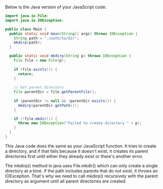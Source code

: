Below is the Java version of your JavaScript code:

```java
import java.io.File;
import java.io.IOException;

public class Main {
  public static void main(String[] args) throws IOException {
    String path = "./path/to/dir";
    mkdirp(path);
  }

  public static void mkdirp(String p) throws IOException {
    File file = new File(p);
    
    if (file.exists()) {
      return;
    }
    
    // Get parent directory
    File parentDir = file.getParentFile();
    
    if (parentDir != null && !parentDir.exists()) {
      mkdirp(parentDir.getPath());
    }

    if (!file.mkdir()) {
      throw new IOException("Failed to create directory " + p);
    }
  }
}
```

This Java code does the same as your JavaScript function. It tries to create a directory, and if that fails because it doesn't exist, it creates its parent directories first until either they already exist or there's another error.

The mkdirp() method in java uses File.mkdir() which can only create a single directory at a time. If the path includes parents that do not exist, it throws an IOException. That's why we need to call mkdirp() recursively with the parent directory as argument until all parent directories are created.
